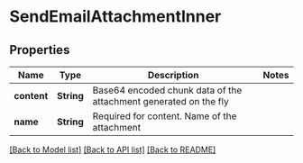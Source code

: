 # SendEmailAttachmentInner

## Properties

Name | Type | Description | Notes
------------ | ------------- | ------------- | -------------
**content** | **String** | Base64 encoded chunk data of the attachment generated on the fly | 
**name** | **String** | Required for content. Name of the attachment | 

[[Back to Model list]](../README.md#documentation-for-models) [[Back to API list]](../README.md#documentation-for-api-endpoints) [[Back to README]](../README.md)


